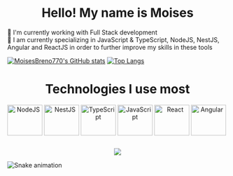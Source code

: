 <h1 align="center">Hello! My name is Moises</h1>

🔭 I'm currently working with Full Stack development <br>
🌱 I am currently specializing in JavaScript & TypeScript, NodeJS, NestJS, Angular and ReactJS in order to further improve my skills in these tools

[![MoisesBreno770's GitHub stats](https://github-readme-stats.vercel.app/api?username=moisesbreno770&show_icons=true&theme=dracula)](https://github.com/moisesbreno770/github-readme-stats)
[![Top Langs](https://github-readme-stats.vercel.app/api/top-langs/?username=moisesbreno770&layout=compact)](https://github.com/moisesbreno770/github-readme-stats)


<h1 align="center">Technologies I use most</h1>

<div style="display: inline-block" align="center">
  <img align="center" height="70" width="80" alt="NodeJS" src="https://cdn.jsdelivr.net/gh/devicons/devicon/icons/nodejs/nodejs-original-wordmark.svg" />
            
  <img align="center" height="70" width="80" alt="NestJS" src="https://cdn.jsdelivr.net/gh/devicons/devicon/icons/nestjs/nestjs-plain.svg" />
          
 <img align="center" height="70" width="80" alt="TypeScript" src="https://cdn.jsdelivr.net/gh/devicons/devicon/icons/typescript/typescript-original.svg" />
          
  <img align="center" height="70" width="80" alt="JavaScript" src="https://cdn.jsdelivr.net/gh/devicons/devicon/icons/javascript/javascript-original.svg" />
          
  <img align="center" height="70" width="80" alt="React" src="https://cdn.jsdelivr.net/gh/devicons/devicon/icons/react/react-original.svg" />
          	
  <img align="center" height="70" width="80" alt="Angular" src="https://cdn.jsdelivr.net/gh/devicons/devicon/icons/angularjs/angularjs-original.svg" />
          
</div>

##

<div align="center">
<a href="https://www.linkedin.com/in/moises-breno-216740219/" target="_blank"><img align="center" src="https://img.shields.io/badge/LinkedIn-007785?style=for-the-badge&logo=linkedin&logoColor=white"/></a>
</div>

 ![Snake animation](https://github.com/moisesbreno770/moisesbreno770/blob/output/github-contribution-grid-snake.svg)


          
